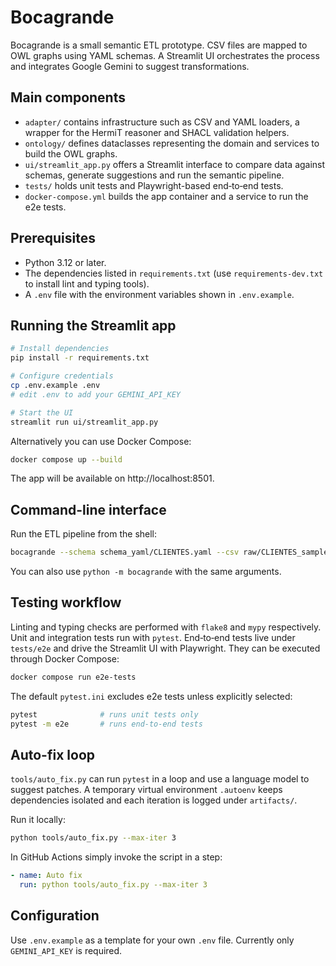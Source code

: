 # Bocagrande

Bocagrande is a small semantic ETL prototype. CSV files are mapped to OWL graphs using YAML schemas.
A Streamlit UI orchestrates the process and integrates Google Gemini to suggest transformations.

## Main components
- `adapter/` contains infrastructure such as CSV and YAML loaders, a wrapper for the HermiT reasoner and SHACL validation helpers.
- `ontology/` defines dataclasses representing the domain and services to build the OWL graphs.
- `ui/streamlit_app.py` offers a Streamlit interface to compare data against schemas, generate suggestions and run the semantic pipeline.
- `tests/` holds unit tests and Playwright-based end‑to‑end tests.
- `docker-compose.yml` builds the app container and a service to run the e2e tests.

## Prerequisites
 - Python 3.12 or later.
- The dependencies listed in `requirements.txt` (use `requirements-dev.txt` to install lint and typing tools).
- A `.env` file with the environment variables shown in `.env.example`.

## Running the Streamlit app
```bash
# Install dependencies
pip install -r requirements.txt

# Configure credentials
cp .env.example .env
# edit .env to add your GEMINI_API_KEY

# Start the UI
streamlit run ui/streamlit_app.py
```
Alternatively you can use Docker Compose:
```bash
docker compose up --build
```
The app will be available on http://localhost:8501.

## Command-line interface
Run the ETL pipeline from the shell:
```bash
bocagrande --schema schema_yaml/CLIENTES.yaml --csv raw/CLIENTES_sample.csv --output clientes.ttl
```
You can also use `python -m bocagrande` with the same arguments.

## Testing workflow
Linting and typing checks are performed with `flake8` and `mypy` respectively. Unit and integration tests run with `pytest`.
End‑to‑end tests live under `tests/e2e` and drive the Streamlit UI with Playwright. They can be executed through Docker Compose:
```bash
docker compose run e2e-tests
```
The default `pytest.ini` excludes e2e tests unless explicitly selected:
```bash
pytest              # runs unit tests only
pytest -m e2e       # runs end-to-end tests
```

## Auto-fix loop
`tools/auto_fix.py` can run `pytest` in a loop and use a language model to
suggest patches. A temporary virtual environment `.autoenv` keeps dependencies
isolated and each iteration is logged under `artifacts/`.

Run it locally:
```bash
python tools/auto_fix.py --max-iter 3
```

In GitHub Actions simply invoke the script in a step:
```yaml
- name: Auto fix
  run: python tools/auto_fix.py --max-iter 3
```

## Configuration
Use `.env.example` as a template for your own `.env` file. Currently only `GEMINI_API_KEY` is required.
